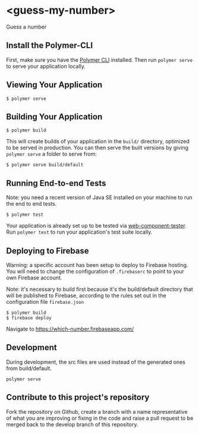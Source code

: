 # \<guess-my-number\>

Guess a number

## Install the Polymer-CLI

First, make sure you have the [Polymer CLI](https://www.npmjs.com/package/polymer-cli) installed. Then run `polymer serve` to serve your application locally.

## Viewing Your Application

```
$ polymer serve
```

## Building Your Application

```
$ polymer build
```

This will create builds of your application in the `build/` directory, optimized to be served in production. You can then serve the built versions by giving `polymer serve` a folder to serve from:

```
$ polymer serve build/default
```

## Running End-to-end Tests

Note: you need a recent version of Java SE installed on your machine to run the end to end tests.

```
$ polymer test
```

Your application is already set up to be tested via [web-component-tester](https://github.com/Polymer/web-component-tester). Run `polymer test` to run your application's test suite locally.

## Deploying to Firebase

Warning: a specific account has been setup to deploy to Firebase hosting. You will need to change the configuration of `.firebaserc` to point to your own Firebase account.

Note: it's necessary to build first because it's the build/default directory that will be published to Firebase, according to the rules set out in the configuration file `firebase.json`

```
$ polymer build
$ firebase deploy
```

Navigate to https://which-number.firebaseapp.com/

## Development

During development, the src files are used instead of the generated ones from build/default.

```
polymer serve
```

## Contribute to this project's repository

Fork the repository on Github, create a branch with a name representative of what you are improving or fixing in the code and raise a pull request to be merged back to the develop branch of this repository.
